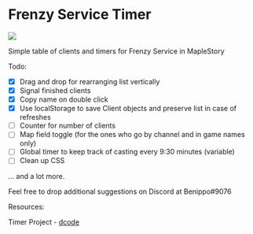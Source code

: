 # Frenzy Service Timer

![](https://i.imgur.com/jkrzCAn.png)

Simple table of clients and timers for Frenzy Service in MapleStory

Todo:

-   [x] Drag and drop for rearranging list vertically
-   [x] Signal finished clients
-   [x] Copy name on double click
-   [x] Use localStorage to save Client objects and preserve list in case of refreshes
-   [ ] Counter for number of clients
-   [ ] Map field toggle (for the ones who go by channel and in game names only)
-   [ ] Global timer to keep track of casting every 9:30 minutes (variable)
-   [ ] Clean up CSS

... and a lot more.

Feel free to drop additional suggestions on Discord at Benippo#9076

Resources:

Timer Project - [dcode](https://www.youtube.com/watch?v=PIiMSMz7KzM)
